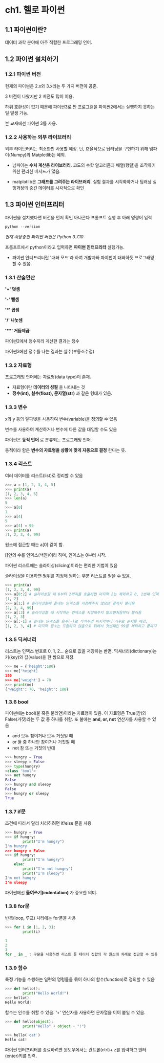 # ch1. 헬로 파이썬

## 1.1 파이썬이란?
데이터 과학 분야에 아주 적합한 프로그래밍 언어.

## 1.2 파이썬 설치하기
### 1.2.1 파이썬 버전
현재의 파이썬은 2.x와 3.x라는 두 가지 버전이 공존. 

3 버전이 나왔지만 2 버전도 많이 이용. 

하위 호환성이 없기 때문에 파이썬3로 짠 프로그램을 파이썬2에서는 실행하지 못하는 일 발생 가능.

본 교재에선 파이썬 3를 사용.

### 1.2.2 사용하는 외부 라이브러리
외부 라이브러리는 최소한만 사용할 예정. 단, 효율적으로 딥러닝을 구현하기 위해 넘파이(Numpy)와 Matplotlib는 예외. 

* 넘파이는 __수치 계산용 라이브러리__. 고도의 수학 알고리즘과 배열(행렬)을 조작하기 위한 편리한 메서드가 많음. 

* matplotlib은 __그래프를 그려주는 라이브러리__. 실험 결과를 시각화하거나 딥러닝 실행과정의 중간 데이터를 시각적으로 확인

## 1.3 파이썬 인터프리터
파이썬을 설치했다면 버전을 먼저 확인
아나콘다 프롬프트 실행 후 아래 명령어 입력
```python
python --version
```

_현재 사용중인 파이썬 버전은 Python 3.7.10_

프롬프트에서 python이라고 입력하면 __파이썬 인터프리터__ 실행가능.

* 파이썬 인터프리터란 '대화 모드'라 하여 개발자와 파이썬이 대화하듯 프로그래밍 할 수 있음. 

### 1.3.1 산술연산 
 __'+' 덧셈__

 __'-' 뺄셈__

 __'*' 곱셈__

 __'/' 나눗셈__

 __'**' 거듭제곱__

 파이썬2에서 정수끼리 계산한 결과는 정수

 파이썬3에선 정수를 나는 결과는 실수(부동소수점)

### 1.3.2 자료형
프로그래밍 언어에는 자료형(data type)이 존재. 

* 자료형이란 __데이터의 성질__ 을 나타내는 것
* __정수(int), 실수(float), 문자열(str)__ 과 같은 형태가 있음.

### 1.3.3 변수
x와 y 등의 알파벳을 사용하여 변수(variable)을 정의할 수 있음 

변수를 사용하여 계산하거나 변수에 다른 값을 대입할 수도 있음

파이썬은 __동적 언어__ 로 분류되는 프로그래밍 언어. 

동적이라 함은 __변수의 자료형을 상황에 맞게 자동으로 결정__ 한다는 뜻. 

### 1.3.4 리스트

여러 데이터를 리스트(list)로 정리할 수 있음

``` python
>>> a = [1, 2, 3, 4, 5]
>>> print(a)
[1, 2, 3, 4, 5]
>>> len(a)
5
>>> a[0]
1
>>> a[4]
5
>>> a[4] = 99
>>> print(a)
[1, 2, 3, 4, 99]
```

원소에 접근할 때는 a[0] 같이 함.

[]안의 수를 인덱스(색인)이라 하며, 인덱스는 0부터 시작. 

파이썬 리스트에는 슬라이싱(slicing)이라는 편리한 기법이 있음

슬라이싱을 이용하면 범위를 지정해 원하는 부분 리스트를 얻을 수 있음.

``` python
>>> print(a)
[1, 2, 3, 4, 99]
>>> a[0:2] # 슬라이싱할 때 0부터 2까지를 호출하면 마지막 2는 제외하고 0, 1번째 인덱스만 호출됨. 
[1, 2]
>>> a[1:] # 슬라이싱할때 끝내는 인덱스를 지정해주지 않으면 끝까지 불러옴
[2, 3, 4, 99]
>>> a[:3] # 슬라이싱할 때 시작하는 인덱스를 지정해주지 않으면처음부터 불러옴
[1, 2, 3] 
>>> a[:-1] # 끝내는 인덱스를 음수(-)로 적어주면 마지막부터 거꾸로 순서를 매김. 
[1, 2, 3, 4] # 마지막 원소는 포함하지 않음으로 뒤에서 첫번째인 99를 제외하고 끝까지 불러옴.
```

### 1.3.5 딕셔너리

리스트는 인덱스 번호로 0, 1, 2... 순으로 값을 저장하는 반면, 딕셔너리(dictionary)는 키(key)와 값(value)을 한 쌍으로 저장.

```python
>>> me = {'height':180}
>>> me['height]
180
>>> me['weight'] = 70
>>> print(me)
{'weight': 70, 'height': 180}
```
### 1.3.6 bool
파이썬에는 bool(불 혹은 불리언)이라는 자료형이 있음.
이 자료형은 True(참)와 False(거짓)라는 두 값 중 하나를 취함.
또 불에는 __and, or, not__ 연산자를 사용할 수 있음
* and 모두 참이거나 모두 거짓일 때
* or 둘 중 하나만 참이거나 거짓일 때
* not 참 또는 거짓의 반대 
``` python
>>> hungry = True
>>> sleepy = False
>>> type(hungry)
<class 'bool'>
>>> not hungry
False
>>> hungry and sleepy
False
>>> hungry or sleepy
True
```
### 1.3.7 if문 
조건에 따라서 달리 처리하려면 if/else 문을 사용
```python
>>> hungry = True
>>> if hungry:
        print("I'm hungry")
I'm hungry
>>> hungry = False
>>> if hungry:
        print("I'm hungry")
    else:
        print("I'm not hungry")
        print("I'm sleepy")
I'm not hungry
I'm sleepy
```
파이썬에선 __들여쓰기(indentation)__ 가 중요한 의미. 
### 1.3.8 for문
반복(loop, 루프) 처리에는 for문을 사용
``` python
>>> for i in [1, 2, 3]:
        print(i)
        
1
2
3
for _ in _ : 구문을 사용하면 리스트 등 데이터 집합의 각 원소에 차례로 접근할 수 있음
```
### 1.3.9 함수
특정 기능을 수행하는 일련의 명령들을 묶어 하나의 함수(function)로 정의할 수 있음
``` python
>>> def hello():
        print("Hello World!")
>>> hello()
Hello World!
```
함수는 인수를 취할 수 있음. 
'+' 연산자를 사용하면 문자열을 이어 붙일 수 있음.
``` python
>>> def hello(object):
        print("Hello" + object + "!")
        
>>> hello('cat')
Hello cat!
```
파이썬 인터프리터를 종료하려면 윈도우에서는 컨트롤(ctrl)+ z를 입력하고 엔터(enter)키를 입력.